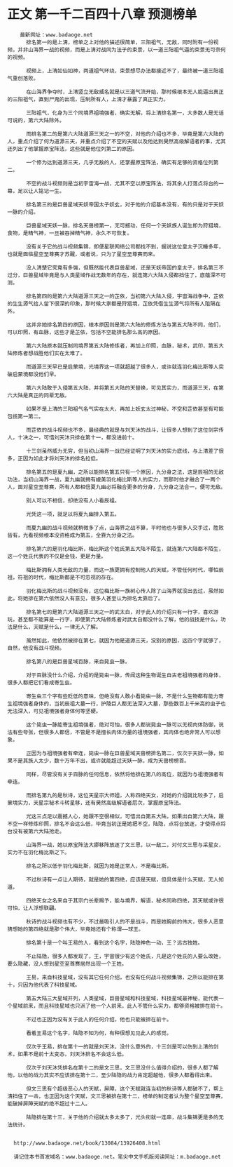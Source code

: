 # 正文 第一千二百四十八章 预测榜单
        最新网址：www.badaoge.net
          排名第一的是上清，榜单之上对他的描述很简单，三阳祖气，无敌，同时附有一份视频，并非山海界一战的视频，而是上清对战同为法子的束景，以一道三阳祖气逼的束景无可奈何的视频。
      
          视频上，上清如仙如神，两道祖气环绕，束景想尽办法都接近不了，最终被一道三阳祖气重创落败。
      
          在山海界争夺时，上清竖立无敌威名就是以三道气流开始，那时候根本无人能逼出真正的三阳祖气，直到尸鬼的出现，压制所有人，上清才暴露了真正实力。
      
          三阳祖气，化身为三个同境界祖境强者，确实无解，将上清排名第一，大多数人是无话可说的，第六大陆除外。
      
          而排名第二的是第六大陆道源三天之一的不空，对他的介绍也不多，毕竟是第六大陆的人，重点介绍了何为道源三天，并重点介绍了不空的天赋以及他达到昊然高级解语者的事，尤其还列出了他掌握原宝阵法，这些就是他位列第二的原因。
      
          一个修为达到道源三天，几乎无敌的人，还掌握原宝阵法，确实有足够的资格位列第二。
      
          不空的战斗视频则是当初宇宙海一战，尤其不空以原宝阵法，将其余人打落点将台的一幕，足以让人铭记一生。
      
          排名第三的是巨兽星域天妖帝国太子妖玄，对于他的介绍基本没有，有的只是对于天妖一脉的介绍。
      
          巨兽星域天妖一脉，排名天兽榜第一，无可撼动，任何一个天妖族人诞生即为狩猎境，食物，是精气神，一旦被吞掉精气神，永久不可恢复。
      
          没有关于它的战斗视频集锦，即便星联网络公司都找不到，据说这位皇太子沉睡多年，也就是面临星空至尊赛才苏醒，或者说，只为了星空至尊赛而来。
      
          没人清楚它究竟有多强，但既然能代表巨兽星域，还是天妖帝国的皇太子，排名第三不过分，巨兽星域毕竟是与人类星域作战无数年的存在，就连第六大陆入侵都挡住了，底蕴深不可测。
      
          排名第四的是第六大陆道源三天之一的芷依，当初第六大陆入侵，宇宙海战争中，芷依的生生源气给人留下很深的印象，那时候大家都是狩猎境，芷依凭借生生源气将所有人阻隔在外。
      
          这并非她排名第四的原因，根本原因则是第六大陆的修炼方法与第五大陆不同，他们，可以印照，有血脉，这些才是芷依，包括不空能排名那么高的原因。
      
          第六大陆原本就压制同境界第五大陆修炼者，再加上印照，血脉，秘术，武印，第五大陆修炼者想战胜他们实在太难了。
      
          而道源三天早已是启蒙境，光境界这一项就超越了很多人，或许就连羽化梅比斯等人突破启蒙境都没他们早。
      
          第六大陆敢于入侵第五大陆，并将第五大陆的天替换，可见其实力，而道源三天，在第六大陆是真正的同辈无敌。
      
          如果不是上清的三阳祖气名气实在太大，再加上妖玄太过神秘，不空和芷依甚至有可能包揽第一第二。
      
          而芷依的战斗视频也不多，最经典的就是与刘天沐的战斗，让很多人想到了这位剑宗传人，十决之一，可惜刘天沐只排在第十一，都没进前十。
      
          十三剑虽然威力无穷，但当初山海界一战已经证明了刘天沐的实力底线，与上清差了很多，正因为如此才将刘天沐的排名拉低。
      
          排名第五的是夏九幽，之所以能排名第五只有一个原因，九分身之法，这是辰祖的无敌功法，当初山海界一战，夏九幽就拥有媲美羽化梅比斯等人的实力，而那时他才融合了一两个人，面对星空至尊赛，所有人都相信夏九幽必将融合更多的分身，九分身之法合一，便可无敌。
      
          别人可以不相信，却绝没有人小看辰祖。
      
          光凭这一项，就足以将夏九幽排入第五。
      
          而夏九幽的战斗视频就稍微多了点，山海界之战不算，平时他也与很多人交手过，胜败皆有，光看视频根本没资格成为第五，全靠九分身之法。
      
          排名第六的是羽化梅比斯，梅比斯这个姓氏第五大陆不陌生，就连第六大陆都不陌生，这一个姓氏代表的不仅是金钱，更是力量。
      
          梅比斯拥有人类无敌的力量，而这一族更拥有控制他人的天赋，不管任何时代，哪怕辰祖，符祖的时代，梅比斯都是不可忽视的存在。
      
          羽化梅比斯的战斗视频没有，这位梅比斯一族树心传人除了山海界就没出去过，虽然如此，将她排在第六依然没人有意见，很多人甚至认为排名太靠后了。
      
          排名第七的是第六大陆道源三天之一的武太白，对于此人的介绍只有一行字，喜欢游玩，甚至都不能算是一行字，即便第六大陆修炼者对武太白都没什么了解，他的战技是什么，功法是什么，天赋是什么，一律无人了解。
      
          虽然如此，他依然被排在第七，就因为他是道源三天，没别的原因，这四个字就够了，自然，他没有战斗视频。
      
          排名第八的是巨兽星域百脉，来自毙虫一脉。
      
          对于百脉没什么介绍，介绍的是毙虫一脉，传闻这种生物诞生自古老祖境强者的身体，很多人都把它们看成寄生虫。
      
          寄生虫三个字有些贬低的意味，但绝没有人敢小看毙虫一脉，不是什么生物都有能力寄生祖境强者身体的，当初辰祖大墓一行，护陵巨人都无法深入大墓，那些数百上千米高的虫子也无法深入，可见祖境强者身体何等坚硬。
      
          这个毙虫一脉能寄生祖境强者，绝对可怕，很多人都说毙虫一脉可以无视肉体防御，说法有些夸张，但很多人都信，不管是不是擅长肉体力量的祖境强者，其肉体也绝非常人可以想象。
      
          正因为与祖境强者有牵连，毙虫一脉在巨兽星域天兽榜排名第二，仅次于天妖一脉，如果不是其族人太少，数十万年不出，或许就能超过天妖一脉，成为天兽榜榜首。
      
          同样，尽管没有关于百脉的任何信息，依然将他排在第八的高位，就因为与祖境强者有牵连。
      
          而排名第九的是秋诗，这位天星宗大师姐，人称四绝天女，对她的介绍就比较多了，启蒙境实力，天星宗秘术斗转星移，还有昊然高级解语者层次，掌握原宝阵法。
      
          光这三点足以震撼人心，她跟不空很相似，可惜出自第五大陆，如果出自第六大陆，跟不空一样修炼印照，排名不会这么低，毕竟当初正是她把不空，陆隐，点将台放逐，才使得点将台没有被第六大陆抢走。
      
          山海界一战，她以原宝阵法大挪移阵放逐了文三思，以一敌二，对付文三思与采星女，实力不在羽化梅比斯之下。
      
          排名之所以低于羽化梅比斯，就因为她是正常人，不是梅比斯。
      
          不过秋诗有一点让人期待，就是她的第四绝，应该是天赋，但具体是什么天赋，无人知道。
      
          四绝天女之名来自于其宗门长辈赐予，能与境界，解语，秘术同称四绝，其天赋或许很可怕，让人浮想联翩。
      
          秋诗的战斗视频也有不少，不过最吸引人的不是战斗，而是她胸前的伟大，很多人恶意猜想她的第四绝就是那个伟大，毕竟她还有个称谓——球王。
      
          排名第十是一个叫王易的人，看到这个名字，陆隐神色一动，王？远古独姓。
      
          不止陆隐，很多人都发现了，王，宇宙很少有这个姓氏，凡是这个姓氏的人要么改姓，要么隐藏，没人想到星空至尊赛居然出现一个王姓。
      
          王易，来自科技星域，没有其它任何介绍，也没有任何战斗视频集锦，之所以能排在第十，只因为他代表了科技星域。
      
          第五大陆三大星域并列，人类星域，巨兽星域和科技星域，科技星域最神秘，能代表一个星域前来，而且科技星域也只派了他一个人前来，此人不管什么实力，都够资格被排在前十。
      
          不过也正因为没有关于此人的任何介绍，他也只能被排在前十。
      
          看着王易这个名字，陆隐不知为何，有种很想见见此人的感觉。
      
          仅次于王易，排在第十一的就是刘天沐，没什么意外的，十三剑是可以伤到上清的剑术，如果不是前十太变态，刘天沐排名不会这么低。
      
          仅次于刘天沐凭排名在第十二的是文三思，文三思没什么值得介绍的，很多人都了解他，以他的战力其实不应该排在第十二，至少陆隐的战力肯定超越他，很多人都看得出来。
      
          但文三思有个超级恶心人的天赋，屏障，这个天赋就连当初的秋诗等人都破不了，帮上清挡住了一击，也正因为这个天赋，文三思被排在第十二，榜单的制定者认为整个星空至尊赛，能破掉屏障天赋的绝不超过十二人。
      
          陆隐排在第十三，关于他的介绍就太多太多了，光头衔就一连串，战斗集锦更是多的无法统计。
      
      
      http://www.badaoge.net/book/13084/13926408.html
      
      请记住本书首发域名：www.badaoge.net。笔尖中文手机版阅读网址：m.badaoge.net